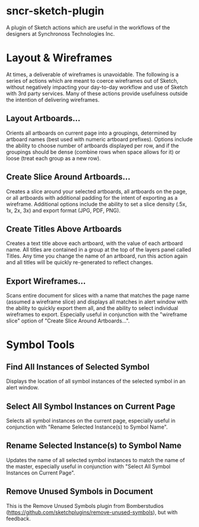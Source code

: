# sncr-sketch-plugin
A plugin of Sketch actions which are useful in the workflows of the designers at Synchronoss Technologies Inc.

# Layout & Wireframes
At times, a deliverable of wireframes is unavoidable. The following is a series of actions which are meant to coerce wireframes out of Sketch, without negatively impacting your day-to-day workflow and use of Sketch with 3rd party services. Many of these actions provide usefulness outside the intention of delivering wireframes. 

## Layout Artboards…
Orients all artboards on current page into a groupings, determined by artboard names (best used with numeric artboard prefixes). Options include the ability to choose number of artboards displayed per row, and if the groupings should be dense (combine rows when space allows for it) or loose (treat each group as a new row).

## Create Slice Around Artboards…
Creates a slice around your selected artboards, all artboards on the page, or all artboards with additional padding for the intent of exporting as a wireframe. Additional options include the ability to set a slice density (.5x, 1x, 2x, 3x) and export format (JPG, PDF, PNG).

## Create Titles Above Artboards
Creates a text title above each artboard, with the value of each artboard name. All titles are contained in a group at the top of the layers panel called Titles. Any time you change the name of an artboard, run this action again and all titles will be quickly re-generated to reflect changes.

## Export Wireframes…
Scans entire document for slices with a name that matches the page name (assumed a wireframe slice) and displays all matches in alert window with the ability to quickly export them all, and the ability to select individual wireframes to export. Especially useful in conjunction with the "wireframe slice" option of "Create Slice Around Artboards…".

# Symbol Tools

## Find All Instances of Selected Symbol
Displays the location of all symbol instances of the selected symbol in an alert window.

## Select All Symbol Instances on Current Page
Selects all symbol instances on the current page, especially useful in conjunction with "Rename Selected Instance(s) to Symbol Name".

## Rename Selected Instance(s) to Symbol Name
Updates the name of all selected symbol instances to match the name of the master, especially useful in conjunction with "Select All Symbol Instances on Current Page".

## Remove Unused Symbols in Document
This is the Remove Unused Symbols plugin from Bomberstudios (https://github.com/sketchplugins/remove-unused-symbols), but with feedback.
